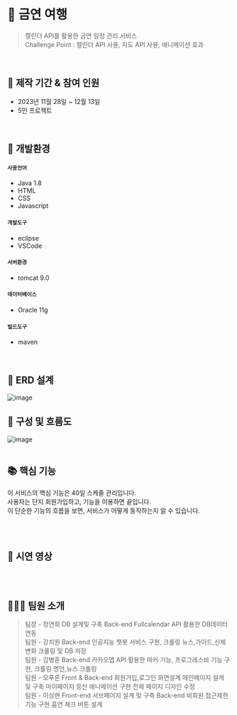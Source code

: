 # :pushpin: 금연 여행
> 캘린더 API를 활용한 금연 일정 관리 서비스 </br>
> Challenge Point : 캘린더 API 사용, 지도 API 사용, 애니메이션 효과

</br>

## 📅  제작 기간 & 참여 인원
- 2023년 11월 28일 ~ 12월 13일
- 5인 프로젝트

</br>

## 🔨 개발환경
#### `사용언어`
  - Java 1.8
  - HTML
  - CSS
  - Javascript
  
#### `개발도구`
  - eclipse
  - VSCode

#### `서버환경`
  - tomcat 9.0

#### `데이터베이스`
  - Oracle 11g

#### `빌드도구`
  - maven

</br>

## 🎫 ERD 설계
![image](https://github.com/2021-SMHRD-KDT-AI-15/cbp/assets/144203952/731e278b-c76d-4df5-8bff-4875dd6b21dc)


## 🔌 구성 및 흐름도
![image](https://github.com/2021-SMHRD-KDT-AI-15/cbp/assets/149343248/89a06e3d-f7ac-435c-bc1b-08ad4f5ead26)
</br>
</br>


## 📚 핵심 기능
이 서비스의 핵심 기능은 40일 스케줄 관리입니다.  
사용자는 단지 회원가입하고, 기능을 이용하면 끝입니다.  
이 단순한 기능의 흐름을 보면, 서비스가 어떻게 동작하는지 알 수 있습니다.  

</br>
</br>


## 🎥 시연 영상

</br>
</br>



## 👨‍👦‍👦 팀원 소개
>팀장 - 정연희 DB 설계및 구축 Back-end Fullcalendar API 활용한 DB데이터 연동 <br>
>팀원 - 강치원 Back-end 인공지능 챗봇 서비스 구현, 크롤링 뉴스,가이드,신체변화 크롤링 및 DB 저장<br>
>팀원 - 김병훈 Back-end 카카오맵 API 활용한 마커 기능, 프로그레스바 기능 구현, 크롤링 명언,뉴스 크롤링<br>
>팀원 - 오푸른 Front & Back-end 회원가입,로그인 화면설계 메인페이지 설계 및 구축 마이페이지 등산 애니메이션 구현 전체 페이지 디자인 수정<br>
>팀원 - 이상현 Front-end 서브페이지 설계 및 구축 Back-end 비회원 접근제한 기능 구현 흡연 체크 버튼 설계
